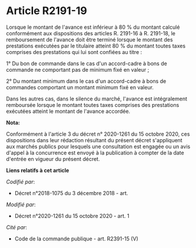 # Article R2191-19

Lorsque le montant de l'avance est inférieur à 80 % du montant calculé conformément aux dispositions des articles R. 2191-16
à R. 2191-18, le remboursement de l'avance doit être terminé lorsque le montant des prestations exécutées par le titulaire
atteint 80 % du montant toutes taxes comprises des prestations qui lui sont confiées au titre :

1° Du bon de commande dans le cas d'un accord-cadre à bons de commande ne comportant pas de minimum fixé en valeur ;

2° Du montant minimum dans le cas d'un accord-cadre à bons de commandes comportant un montant minimum fixé en valeur.

Dans les autres cas, dans le silence du marché, l'avance est intégralement remboursée lorsque le montant toutes taxes
comprises des prestations exécutées atteint le montant de l'avance accordée.

**Nota:**

Conformément à l'article 3 du décret n° 2020-1261 du 15 octobre 2020, ces dispositions dans leur rédaction résultant du
présent décret s'appliquent aux marchés publics pour lesquels une consultation est engagée ou un avis d'appel à la
concurrence est envoyé à la publication à compter de la date d'entrée en vigueur du présent décret.

**Liens relatifs à cet article**

_Codifié par_:

  - Décret n°2018-1075 du 3 décembre 2018 - art.

_Modifié par_:

  - Décret n°2020-1261 du 15 octobre 2020 - art. 1

_Cité par_:

  - Code de la commande publique - art. R2391-15 (V)
